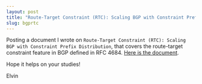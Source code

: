 ```yaml
---
layout: post
title: "Route-Target Constraint (RTC): Scaling BGP with Constraint Prefix Distribution"
slug: bgprtc
---
```


Posting a document I wrote on `Route-Target Constraint (RTC): Scaling BGP with Constraint Prefix Distribution`, that covers the route-target constraint feature in BGP defined in RFC 4684. [Here is the document](https://docs.google.com/document/d/1ZEk4gZEzWwFckJve5-R9bCfAifivWdD_mNz8hZUZtc4/).

Hope it helps on your studies!

Elvin
